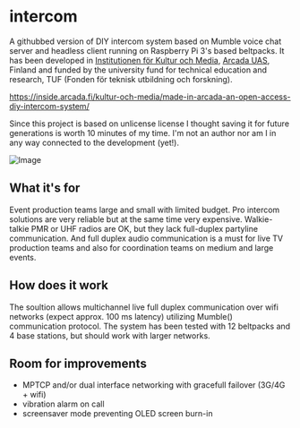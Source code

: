 # intercom
A githubbed version of DIY intercom system based on Mumble voice chat server and headless client running on Raspberry Pi 3's based beltpacks. It has been developed in [Institutionen för Kultur och Media](https://www.arcada.fi/sv/forskning/institutionen-kultur-och-media), [Arcada UAS](https://www.arcada.fi/en), Finland and funded by the university fund for technical education and research, TUF (Fonden för teknisk utbildning och forskning).

https://inside.arcada.fi/kultur-och-media/made-in-arcada-an-open-access-diy-intercom-system/

Since this project is based on unlicense license I thought saving it for future generations is worth 10 minutes of my time. I'm not an author nor am I in any way connected to the development (yet!). 

![Image](https://inside.arcada.fi/wp-content/uploads/2019/01/Nicke-intercom-650x348.png)

## What it's for

Event production teams large and small with limited budget. Pro intercom solutions are very reliable but at the same time very expensive. Walkie-talkie PMR or UHF radios are OK, but they lack full-duplex partyline communication. And full duplex audio communication is a must for live TV production teams and also for coordination teams on medium and large events. 

## How does it work
The soultion allows multichannel live full duplex communication over wifi networks (expect approx. 100 ms latency) utilizing Mumble() communication protocol. The system has been tested with 12 beltpacks and 4 base stations, but should work with larger networks.

## Room for improvements
- MPTCP and/or dual interface networking with gracefull failover (3G/4G + wifi)
- vibration alarm on call
- screensaver mode preventing OLED screen burn-in
